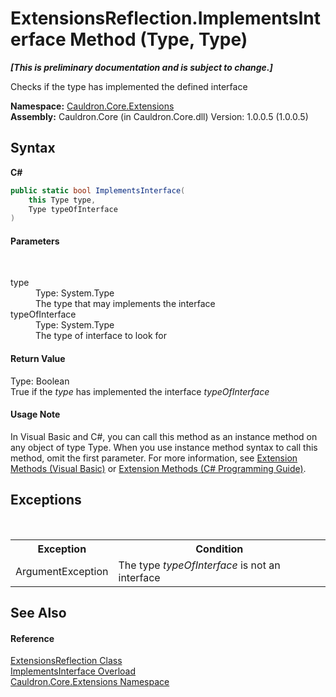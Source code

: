 # ExtensionsReflection.ImplementsInterface Method (Type, Type)
 _**\[This is preliminary documentation and is subject to change.\]**_

Checks if the type has implemented the defined interface

**Namespace:**&nbsp;<a href="N_Cauldron_Core_Extensions">Cauldron.Core.Extensions</a><br />**Assembly:**&nbsp;Cauldron.Core (in Cauldron.Core.dll) Version: 1.0.0.5 (1.0.0.5)

## Syntax

**C#**<br />
``` C#
public static bool ImplementsInterface(
	this Type type,
	Type typeOfInterface
)
```


#### Parameters
&nbsp;<dl><dt>type</dt><dd>Type: System.Type<br />The type that may implements the interface</dd><dt>typeOfInterface</dt><dd>Type: System.Type<br />The type of interface to look for</dd></dl>

#### Return Value
Type: Boolean<br />True if the *type* has implemented the interface *typeOfInterface*

#### Usage Note
In Visual Basic and C#, you can call this method as an instance method on any object of type Type. When you use instance method syntax to call this method, omit the first parameter. For more information, see <a href="http://msdn.microsoft.com/en-us/library/bb384936.aspx">Extension Methods (Visual Basic)</a> or <a href="http://msdn.microsoft.com/en-us/library/bb383977.aspx">Extension Methods (C# Programming Guide)</a>.

## Exceptions
&nbsp;<table><tr><th>Exception</th><th>Condition</th></tr><tr><td>ArgumentException</td><td>The type *typeOfInterface* is not an interface</td></tr></table>

## See Also


#### Reference
<a href="T_Cauldron_Core_Extensions_ExtensionsReflection">ExtensionsReflection Class</a><br /><a href="Overload_Cauldron_Core_Extensions_ExtensionsReflection_ImplementsInterface">ImplementsInterface Overload</a><br /><a href="N_Cauldron_Core_Extensions">Cauldron.Core.Extensions Namespace</a><br />